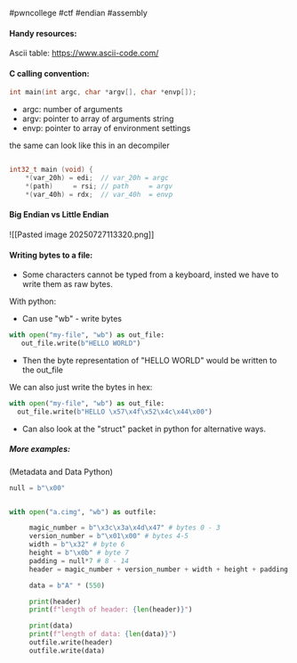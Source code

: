 #pwncollege #ctf #endian #assembly 

#### Handy resources:
Ascii table: https://www.ascii-code.com/ 

#### C calling convention:
```c
int main(int argc, char *argv[], char *envp[]);

```
- argc: number of arguments
- argv: pointer to array of arguments string 
- envp: pointer to array of environment settings 


the same can look like this in an decompiler
```c 

int32_t main (void) {
    *(var_20h) = edi;  // var_20h = argc
    *(path)     = rsi; // path     = argv
    *(var_40h) = rdx;  // var_40h  = envp
```

#### Big Endian vs Little Endian
![[Pasted image 20250727113320.png]]

#### Writing bytes to a file:
- Some characters cannot be typed from a keyboard, insted we have to write them as raw bytes.

With python:
- Can use "wb" - write bytes 
 ```python
with open("my-file", "wb") as out_file:
    out_file.write(b"HELLO WORLD")
```
- Then the byte representation of "HELLO WORLD" would be written to the out_file 

We can also just write the bytes in hex:
```python
with open("my-file", "wb") as out_file:
  out_file.write(b"HELLO \x57\x4f\x52\x4c\x44\x00")
```

- Can also look at the "struct" packet in python for alternative ways. 

##### More examples: 

(Metadata and Data Python)
```python
null = b"\x00"


with open("a.cimg", "wb") as outfile:

     magic_number = b"\x3c\x3a\x4d\x47" # bytes 0 - 3
     version_number = b"\x01\x00" # bytes 4-5
     width = b"\x32" # byte 6
     height = b"\x0b" # byte 7
     padding = null*7 # 8 - 14
     header = magic_number + version_number + width + height + padding

     data = b"A" * (550)

     print(header)
     print(f"length of header: {len(header)}")

     print(data)
     print(f"length of data: {len(data)}")
     outfile.write(header)
     outfile.write(data)
```
